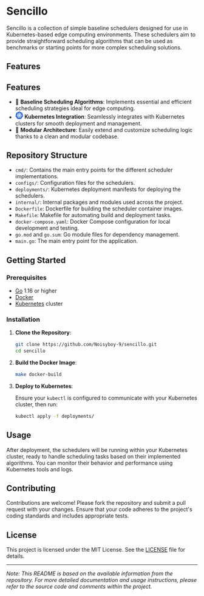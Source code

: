 # Sencillo

Sencillo is a collection of simple baseline schedulers designed for use in Kubernetes-based edge computing environments. These schedulers aim to provide straightforward scheduling algorithms that can be used as benchmarks or starting points for more complex scheduling solutions.

## Features
## Features


- 🚀 **Baseline Scheduling Algorithms**: Implements essential and efficient scheduling strategies ideal for edge computing.
- <img src="https://raw.githubusercontent.com/kubernetes/kubernetes/master/logo/logo.png" alt="Kubernetes" width="20"/> **Kubernetes Integration**: Seamlessly integrates with Kubernetes clusters for smooth deployment and management.
- 🧩 **Modular Architecture**: Easily extend and customize scheduling logic thanks to a clean and modular codebase.

## Repository Structure

- `cmd/`: Contains the main entry points for the different scheduler implementations.
- `configs/`: Configuration files for the schedulers.
- `deployments/`: Kubernetes deployment manifests for deploying the schedulers.
- `internal/`: Internal packages and modules used across the project.
- `Dockerfile`: Dockerfile for building the scheduler container images.
- `Makefile`: Makefile for automating build and deployment tasks.
- `docker-compose.yaml`: Docker Compose configuration for local development and testing.
- `go.mod` and `go.sum`: Go module files for dependency management.
- `main.go`: The main entry point for the application.

## Getting Started

### Prerequisites

- [Go](https://golang.org/dl/) 1.16 or higher
- [Docker](https://www.docker.com/get-started)
- [Kubernetes](https://kubernetes.io/docs/setup/) cluster

### Installation

1. **Clone the Repository**:

   ```bash
   git clone https://github.com/Noisyboy-9/sencillo.git
   cd sencillo
   ```

2. **Build the Docker Image**:

   ```bash
   make docker-build
   ```

3. **Deploy to Kubernetes**:

   Ensure your `kubectl` is configured to communicate with your Kubernetes cluster, then run:

   ```bash
   kubectl apply -f deployments/
   ```

## Usage

After deployment, the schedulers will be running within your Kubernetes cluster, ready to handle scheduling tasks based on their implemented algorithms. You can monitor their behavior and performance using Kubernetes tools and logs.

## Contributing

Contributions are welcome! Please fork the repository and submit a pull request with your changes. Ensure that your code adheres to the project's coding standards and includes appropriate tests.

## License

This project is licensed under the MIT License. See the [LICENSE](LICENSE) file for details.

---

*Note: This README is based on the available information from the repository. For more detailed documentation and usage instructions, please refer to the source code and comments within the project.*
